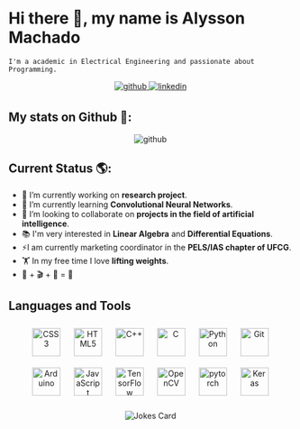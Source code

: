 # Hi there 👋, my name is Alysson Machado
```
I'm a academic in Electrical Engineering and passionate about Programming.
```

<div align="center">
<a href="https://github.com/Alyssonmach" target="_blank">
<img src=https://img.shields.io/badge/github-%2324292e.svg?&style=for-the-badge&logo=github&logoColor=white alt=github style="margin-bottom: 5px;" />
</a>
<a href="https://linkedin.com/in/alysson-machado-a30784186" target="_blank">
<img src=https://img.shields.io/badge/linkedin-%231E77B5.svg?&style=for-the-badge&logo=linkedin&logoColor=white alt=linkedin style="margin-bottom: 5px;" />
</a>  
</div>  

## My stats on Github 📖:  
<div align="center">
<img src =https://github-readme-stats.vercel.app/api?username=Alyssonmach&show_icons=true alt =github>
</div> 

## Current Status 🌎: 

- 🔭 I’m currently working on **research project**.
- 🌱 I’m currently learning **Convolutional Neural Networks**. 
- 👯 I’m looking to collaborate on **projects in the field of artificial intelligence**.
- 📚 I'm very interested in **Linear Algebra** and **Differential Equations**.
- ⚡I am currently marketing coordinator in the **PELS/IAS chapter of UFCG**.
- 🏋️ In my free time I love **lifting weights**.
- 🎵 + 🎬 + 🍕 = 🥰

## Languages and Tools  
<div align="center">  
<img style="margin: 10px" src="https://profilinator.rishav.dev/skills-assets/css3-original-wordmark.svg" alt="CSS3" height="50" />  
<img style="margin: 10px" src="https://profilinator.rishav.dev/skills-assets/html5-original-wordmark.svg" alt="HTML5" height="50" />  
<img style="margin: 10px" src="https://profilinator.rishav.dev/skills-assets/cplusplus-original.svg" alt="C++" height="50" />  
<img style="margin: 10px" src="https://profilinator.rishav.dev/skills-assets/c-original.svg" alt="C" height="50" />  
<img style="margin: 10px" src="https://profilinator.rishav.dev/skills-assets/python-original.svg" alt="Python" height="50" />  
<img style="margin: 10px" src="https://profilinator.rishav.dev/skills-assets/git-scm-icon.svg" alt="Git" height="50" />  
<img style="margin: 10px" src="https://profilinator.rishav.dev/skills-assets/arduino.png" alt="Arduino" height="50" />  
<img style="margin: 10px" src="https://profilinator.rishav.dev/skills-assets/javascript-original.svg" alt="JavaScript" height="50" />  
<img style="margin: 10px" src="https://profilinator.rishav.dev/skills-assets/tensorflow-icon.svg" alt="TensorFlow" height="50" />  
<img style="margin: 10px" src="https://profilinator.rishav.dev/skills-assets/opencv-icon.svg" alt="OpenCV" height="50" />  
<img style="margin: 10px" src="https://profilinator.rishav.dev/skills-assets/pytorch-icon.svg" alt="pytorch" height="50" />  
<img style="margin: 10px" src="https://profilinator.rishav.dev/skills-assets/keras.png" alt="Keras" height="50" />  
</div>  
<br>
<div align="center"> 
<img src="https://readme-jokes.vercel.app/api" alt="Jokes Card" />
</div> 
